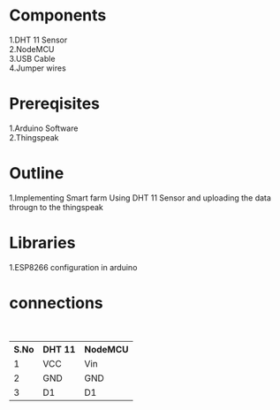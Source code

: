 # Components
1.DHT 11 Sensor<br>
2.NodeMCU<br>
3.USB Cable<br>
4.Jumper wires<br>

# Prereqisites
1.Arduino Software<br>
2.Thingspeak <br>


# Outline
1.Implementing Smart farm Using DHT 11 Sensor and uploading the data througn to the thingspeak 


# Libraries
1.ESP8266 configuration in arduino<br>

# connections
<table>
  <tr>
    <th>S.No</th>
    <th>DHT 11</th>
    <th>NodeMCU</th>
  </tr>
  <tr>
    <td>1</td>
    <td>VCC</td>
    <td>Vin</td>
  </tr>
  <tr>
    <td>2</td>
    <td>GND</td>
    <td>GND</td>
  </tr>
  <tr>
    <td>3</td>
    <td>D1</td>
    <td>D1</td>
  </tr>
  </table>
